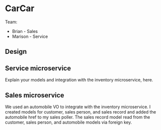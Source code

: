 # CarCar

Team:

* Brian - Sales
* Marison - Service

## Design

## Service microservice

Explain your models and integration with the inventory
microservice, here.

## Sales microservice

We used an automobile VO to integrate with the inventory microservice. I created models for customer, sales person, and sales record and added the automobile href to my sales poller. The sales record model read from the customer, sales person, and automobile models via foreign key.
